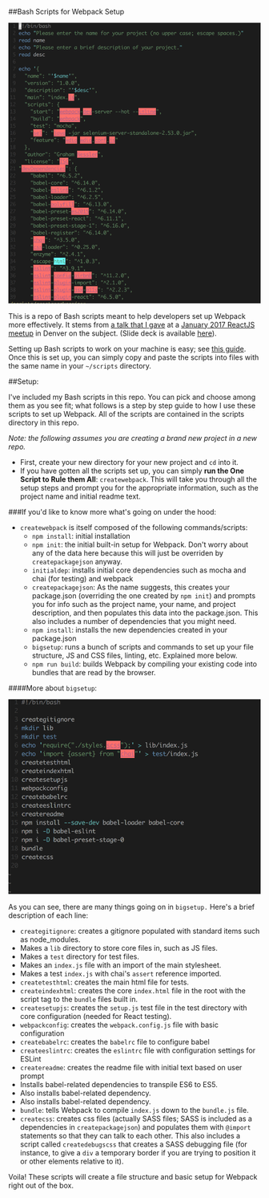 ##Bash Scripts for Webpack Setup

![Intro image](images/createpackagejson.png)

This is a repo of Bash scripts meant to help developers set up Webpack more effectively. It stems from [a talk that I gave](https://gness1804.github.io/blog-in-react/) at a [January 2017 ReactJS meetup](https://www.meetup.com/ReactJS-Denver/events/236084764/) in Denver on the subject. (Slide deck is available [here](https://docs.google.com/presentation/d/1zdsfh6ut2TF5NOwfsC9LhXUiyQ_QXynoif1oVJV4MpQ/edit?usp=sharing)). 

Setting up Bash scripts to work on your machine is easy; see [this guide](http://ss64.com/osx/syntax-shellscript.html). Once this is set up, you can simply copy and paste the scripts into files with the same name in your `~/scripts` directory.

##Setup: 

I've included my Bash scripts in this repo. You can pick and choose among them as you see fit; what follows is a step by step guide to how I use these scripts to set up Webpack. All of the scripts are contained in the scripts directory in this repo. 

*Note: the following assumes you are creating a brand new project in a new repo.* 

* First, create your new directory for your new project and `cd` into it.
* If you have gotten all the scripts set up, you can simply **run the One Script to Rule them All**: `createwebpack`. This will take you through all the setup steps and prompt you for the appropriate information, such as the project name and initial readme text.

###If you'd like to know more what's going on under the hood: 

* `createwebpack` is itself composed of the following commands/scripts: 
  * `npm install`: initial installation 
  * `npm init`: the initial built-in setup for Webpack. Don't worry about any of the data here because this will just be overriden by `createpackagejson` anyway. 
  * `initialdep`: installs initial core dependencies such as mocha and chai (for testing) and webpack  
  * `createpackagejson`: As the name suggests, this creates your package.json (overriding the one created by `npm init`) and prompts you for info such as the project name, your name, and project description, and then populates this data into the package.json. This also includes a number of dependencies that you might need.  
  * `npm install`: installs the new dependencies created in your package.json  
  * `bigsetup`: runs a bunch of scripts and commands to set up your file structure, JS and CSS files, linting, etc. Explained more below.  
  * `npm run build`: builds Webpack by compiling your existing code into bundles that are read by the browser. 

####More about `bigsetup`: 

![Image of bigsetup](images/bigsetup.png)

As you can see, there are many things going on in `bigsetup.` Here's a brief description of each line:

* `creategitignore`: creates a gitignore populated with standard items such as node_modules. 
* Makes a `lib` directory to store core files in, such as JS files. 
* Makes a `test` directory for test files. 
* Makes an `index.js` file with an import of the main stylesheet.
* Makes a test `index.js` with chai's `assert` reference imported. 
* `createtesthtml`: creates the main html file for tests.
* `createindexhtml`: creates the core `index.html` file in the root with the script tag to the `bundle` files built in. 
* `createsetupjs`: creates the `setup.js` test file in the test directory with core configuration (needed for React testing).
* `webpackconfig`: creates the `webpack.config.js` file with basic configuration 
* `createbabelrc`: creates the `babelrc` file to configure babel 
* `createeslintrc`: creates the `eslintrc` file with configuration settings for ESLint
* `createreadme`: creates the readme file with initial text based on user prompt 
* Installs babel-related dependencies to transpile ES6 to ES5.
* Also installs babel-related dependency. 
* Also installs babel-related dependency. 
* `bundle`: tells Webpack to compile `index.js` down to the `bundle.js` file. 
* `createcss`: creates css files (actually SASS files; SASS is included as a dependencies in `createpackagejson`) and populates them with `@import` statements so that they can talk to each other. This also includes a script called `createdebugscss` that creates a SASS debugging file (for instance, to give a `div` a temporary border if you are trying to position it or other elements relative to it).

Voila! These scripts will create a file structure and basic setup for Webpack right out of the box.
